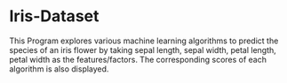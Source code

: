 # Iris-Dataset
This Program explores various machine learning algorithms to predict the species of an iris flower by taking sepal length, sepal width, petal length, petal width as the features/factors.
The corresponding scores of each algorithm is also displayed.
